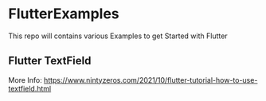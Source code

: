 # FlutterExamples

This repo will contains various Examples to get Started with Flutter

## Flutter TextField

More Info: https://www.nintyzeros.com/2021/10/flutter-tutorial-how-to-use-textfield.html
